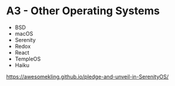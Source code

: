 # A3 - Other Operating Systems

* BSD
* macOS
* Serenity
* Redox
* React
* TempleOS
* Haiku



https://awesomekling.github.io/pledge-and-unveil-in-SerenityOS/

